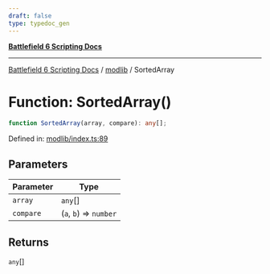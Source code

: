 ```yaml
---
draft: false
type: typedoc_gen
---
```


[**Battlefield 6 Scripting Docs**](../../_index.md)

***

[Battlefield 6 Scripting Docs](../../_index.md) / [modlib](../_index.md) / SortedArray

# Function: SortedArray()

```ts
function SortedArray(array, compare): any[];
```

Defined in: [modlib/index.ts:89](https://github.com/battlefield-portal-community/portal-docs/blob/ff09b2690670f74de7e97198022e5a97ff1161ff/generators/santiago/modlib/index.ts#L89)

## Parameters

| Parameter | Type |
| ------ | ------ |
| `array` | `any`[] |
| `compare` | (`a`, `b`) => `number` |

## Returns

`any`[]
